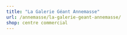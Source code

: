 ```yaml
---
title: "La Galerie Géant Annemasse"
url: /annemasse/la-galerie-geant-annemasse/
shop: centre commercial
---
```

